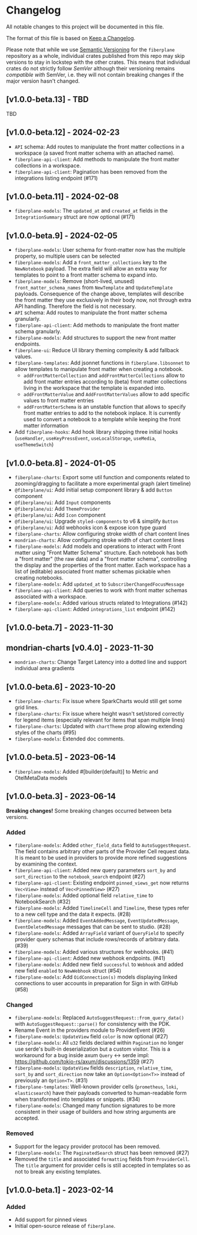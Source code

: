 # Changelog

All notable changes to this project will be documented in this file.

The format of this file is based on
[Keep a Changelog](https://keepachangelog.com/en/1.0.0/).

Please note that while we use
[Semantic Versioning](https://semver.org/spec/v2.0.0.html) for the `fiberplane`
repository as a whole, individual crates published from this repo may skip
versions to stay in lockstep with the other crates. This means that individual
crates do not strictly follow _SemVer_ although their versioning remains
_compatible with_ SemVer, i.e. they will not contain breaking changes if the
major version hasn't changed.

## [v1.0.0-beta.13] - TBD

TBD

## [v1.0.0-beta.12] - 2024-02-23

- `API` schema: Add routes to manipulate the front matter collections in a workspace (a saved front matter
  schema with an attached name).
- `fiberplane-api-client`: Add methods to manipulate the front matter collections in a workspace.
- `fiberplane-api-client`: Pagination has been removed from the integrations listing endpoint (#171)

## [v1.0.0-beta.11] - 2024-02-08

- `fiberplane-models`: The `updated_at` and `created_at` fields in the `IntegrationSummary` struct are now optional (#171)

## [v1.0.0-beta.9] - 2024-02-05

- `fiberplane-models`: User schema for front-matter now has the multiple property, so multiple users can be selected
- `fiberplane-models`: Add a `front_matter_collections` key to the `NewNotebook` payload.
  The extra field will allow an extra way for templates to point to a front matter schema to
  expand into.
- `fiberplane-models`: Remove (short-lived, unused) `front_matter_schema_names` from `NewTemplate` and
  `UpdateTemplate` payloads. Consequence of the change above, templates will describe the front
  matter they use exclusively in their body now, not through extra API handling. Therefore the field
  is not necessary.
- `API` schema: Add routes to manipulate the front matter schema granularly.
- `fiberplane-api-client`: Add methods to manipulate the front matter schema granularly.
- `fiberplane-models`: Add structures to support the new front matter endpoints.
- `fiberplane-ui`: Reduce UI library theming complexity & add fallback values.
- `fiberplane-templates`: Add jsonnet functions in `fiberplane.libsonnet` to allow templates to manipulate
  front matter when creating a notebook.
  + `addFrontMatterCollection` and `addFrontMatterCollections` allow to add front matter entries according
    to (beta) front matter collections living in the workspace that the template is expanded into.
  + `addFrontMatterValue` and `AddFrontMatterValues` allow to add specific values to front matter entries
  + `addFrontMatterSchema` is an unstable function that allows to specify front matter entries to add
    to the notebook inplace. It is currently used to convert a notebook to a template while keeping the
    front matter information
- Add `fiberplane-hooks`: Add hook library shipping three initial hooks
  (`useHandler`, `useKeyPressEvent`, `useLocalStorage`, `useMedia`, `useThemeSwitch`)

## [v1.0.0-beta.8] - 2024-01-05

- `fiberplane-charts`: Export some util function and components related to
  zooming/dragging to facilitate a more experimental graph (alert timeline)
- `@fiberplane/ui`: Add initial setup component library & add `Button` component
- `@fiberplane/ui`: Add `Input` components
- `@fiberplane/ui`: Add `ThemeProvider`
- `@fiberplane/ui`: Add `Icon` component
- `@fiberplane/ui`: Upgrade `styled-components` to v6 & simplify `Button`
- `@fiberplane/ui`: Add webhooks icon & expose icon type guard
- `fiberplane-charts`: Allow configuring stroke width of chart content lines
- `mondrian-charts`: Allow configuring stroke width of chart content lines
- `fiberplane-models`: Add models and operations to interact with Front matter using
  "Front Matter Schema" structure.
  Each notebook has both a "front matter" (the raw data) and a "front matter schema",
  controlling the display and the properties of the front matter.
  Each workspace has a list of (editable) associated front matter schemas pickable when
  creating notebooks.
- `fiberplane-models`: Add `updated_at` to `SubscriberChangedFocusMessage`
- `fiberplane-api-client`: Add queries to work with front matter schemas associated with
  a workspace.
- `fiberplane-models`: Added various structs related to Integrations (#142)
- `fiberplane-api-client`: Added `integrations_list` endpoint (#142)

## [v1.0.0-beta.7] - 2023-11-30
## mondrian-charts [v0.4.0] - 2023-11-30

- `mondrian-charts`: Change Target Latency into a dotted line and support individual area gradients

## [v1.0.0-beta.6] - 2023-10-20

- `fiberplane-charts`: Fix issue where SparkCharts would still get some grid
  lines.
- `fiberplane-charts`: Fix issue where height wasn't set/stored correctly for
  legend items (especially relevant for items that span multiple lines)
- `fiberplane-charts`: Updated with `chartTheme` prop allowing extending styles
  of the charts (#95)
- `fiberplane-models`: Extended doc comments.

## [v1.0.0-beta.5] - 2023-06-14

- `fiberplane-models`: Added #[builder(default)] to Metric and OtelMetaData
  models

## [v1.0.0-beta.3] - 2023-06-14

**Breaking changes!** Some breaking changes occurred between beta versions.

### Added

- `fiberplane-models`: Added `other_field_data` field to `AutoSuggestRequest`.
  The field contains arbitrary other parts of the Provider Cell request data. It
  is meant to be used in providers to provide more refined suggestions by
  examining the context.
- `fiberplane-api-client`: Added new query parameters `sort_by` and
  `sort_direction` to the `notebook_search` endpoint (#27)
- `fiberplane-api-client`: Existing endpoint `pinned_views_get` now returns
  `Vec<View>` instead of `Vec<PinnedView>` (#27)
- `fiberplane-models`: Added optional field `relative_time` to NotebookSearch
  (#32)
- `fiberplane-models`: Added `TimelineCell` and `Timeline`, these types refer to
  a new cell type and the data it expects. (#28)
- `fiberplane-models`: Added `EventAddedMessage`, `EventUpdatedMessage`,
  `EventDeletedMessage` messages that can be sent to studio. (#28)
- `fiberplane-models`: Added `ArrayField` variant of `QueryField` to specify
  provider query schemas that include rows/records of arbitrary data. (#39)
- `fiberplane-models`: Added various structures for webhooks. (#41)
- `fiberplane-api-client`: Added new webhook endpoints. (#41)
- `fiberplane-models`: Added new field `successful` to `Webhook` and added new
  field `enabled` to `NewWebhook` struct (#54)
- `fiberplane-models`: Add `OidConnection(s)` models displaying linked
  connections to user accounts in preparation for Sign in with GitHub (#58)

### Changed

- `fiberplane-models`: Replaced `AutoSuggestRequest::from_query_data()` with
  `AutoSuggestRequest::parse()` for consistency with the PDK.
- Rename Event in the providers module to ProviderEvent (#26)
- `fiberplane-models`: `UpdateView` field `color` is now optional (#27)
- `fiberplane-models`: All `u32` fields declared within `Pagination` no longer
  use serde's built-in deserialization but a custom visitor. This is a
  workaround for a bug inside axum `Query` <-> serde impl:
  https://github.com/tokio-rs/axum/discussions/1359 (#27)
- `fiberplane-models`: `UpdateView` fields `description`, `relative_time`,
  `sort_by` and `sort_direction` now take an `Option<Option<T>>` instead of
  previously an `Option<T>`. (#31)
- `fiberplane-templates`: Well-known provider cells (`prometheus`, `loki`,
  `elasticsearch`) have their payloads converted to human-readable form when
  transformed into templates or snippets. (#34)
- `fiberplane-models`: Changed many function signatures to be more consistent in
  their usage of builders and how string arguments are accepted.

### Removed

- Support for the legacy provider protocol has been removed.
- `fiberplane-models`: The `PaginatedSearch` struct has been removed (#27)
- Removed the `title` and associated `formatting` fields from `ProviderCell`.
  The `title` argument for provider cells is still accepted in templates so as
  not to break any existing templates.

## [v1.0.0-beta.1] - 2023-02-14

### Added

- Add support for pinned views
- Initial open-source release of `fiberplane`.
